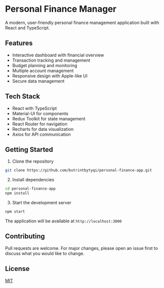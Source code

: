 # Personal Finance Manager

A modern, user-friendly personal finance management application built with React and TypeScript.

## Features

- Interactive dashboard with financial overview
- Transaction tracking and management
- Budget planning and monitoring
- Multiple account management
- Responsive design with Apple-like UI
- Secure data management

## Tech Stack

- React with TypeScript
- Material-UI for components
- Redux Toolkit for state management
- React Router for navigation
- Recharts for data visualization
- Axios for API communication

## Getting Started

1. Clone the repository
```bash
git clone https://github.com/butrintbytyqi/personal-finance-app.git
```

2. Install dependencies
```bash
cd personal-finance-app
npm install
```

3. Start the development server
```bash
npm start
```

The application will be available at `http://localhost:3000`

## Contributing

Pull requests are welcome. For major changes, please open an issue first to discuss what you would like to change.

## License

[MIT](https://choosealicense.com/licenses/mit/)
